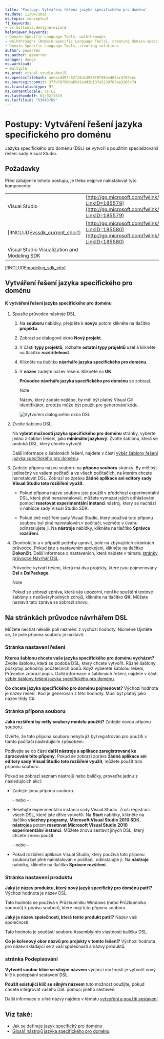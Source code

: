 ```yaml
---
title: 'Postupy: Vytváření řešení jazyka specifického pro doménu'
ms.date: 11/04/2016
ms.topic: conceptual
f1_keywords:
- vs.dsltools.designerwizard
helpviewer_keywords:
- Domain-Specific Language Tools, walkthroughs
- walkthroughs [Domain-Specific Language Tools], creating domain-specific language
- Domain-Specific Language Tools, creating solutions
author: gewarren
ms.author: gewarren
manager: douge
ms.workload:
- multiple
ms.prod: visual-studio-dev15
ms.openlocfilehash: aeeacdd9fc52f26a14930f0756be463ac4f87eec
ms.sourcegitcommit: 37fb7075b0a65d2add3b137a5230767aa3266c74
ms.translationtype: MT
ms.contentlocale: cs-CZ
ms.lasthandoff: 01/02/2019
ms.locfileid: "53943769"
---
```

# <a name="how-to-create-a-domain-specific-language-solution"></a>Postupy: Vytváření řešení jazyka specifického pro doménu
Jazyka specifického pro doménu (DSL) se vytvoří s použitím specializovaná řešení sady Visual Studio.

## <a name="prerequisites"></a>Požadavky
 Před zahájením tohoto postupu, je třeba nejprve nainstalovat tyto komponenty:


| | |
|-|-|
| Visual Studio | [http://go.microsoft.com/fwlink/?LinkID=185579](http://go.microsoft.com/fwlink/?LinkID=185579) |
| [!INCLUDE[vssdk_current_short](../modeling/includes/vssdk_current_short_md.md)] | [http://go.microsoft.com/fwlink/?LinkID=185580](http://go.microsoft.com/fwlink/?LinkID=185580) |
| Visual Studio Visualization and Modeling SDK | |

[!INCLUDE[modeling_sdk_info](includes/modeling_sdk_info.md)]


## <a name="creating-a-domain-specific-language-solution"></a>Vytváření řešení jazyka specifického pro doménu

#### <a name="to-create-a-domain-specific-language-solution"></a>K vytváření řešení jazyka specifického pro doménu

1. Spusťte průvodce nástroje DSL.

   1. Na **souboru** nabídky, přejděte k **nový**a potom klikněte na tlačítko **projektu**.

   2. Zobrazí se dialogové okno **Nový projekt**.

   3. V části **typy projektů**, rozbalte **ostatní typy projektů** uzel a klikněte na tlačítko **rozšiřitelnost**.

   4. Klikněte na tlačítko **návrháře jazyka specifického pro doménu**.

   5. V **název** zadejte název řešení. Klikněte na **OK**.

       **Průvodce návrháře jazyka specifického pro doménu** se zobrazí.

      > [!NOTE]
      >  Název, který zadáte nejlépe, by měl být platný Visual C# identifikátor, protože může být použit pro generování kódu.

      ![Vytvoření dialogového okna DSL](../modeling/media/create_dsldialog.png)

2. Zvolte šablonu DSL.

    Na **vybrat možnosti jazyka specifického pro doménu** stránky, vyberte jednu z šablon řešení, jako **minimální jazykový**. Zvolte šablonu, která se podobá DSL, který chcete vytvořit.

    Další informace o šablonách řešení, najdete v části [výběr šablony řešení jazyka specifického pro doménu](../modeling/choosing-a-domain-specific-language-solution-template.md).

3. Zadejte příponu názvu souboru na **přípona souboru** stránky. By měl být jedinečný ve vašem počítači a ve všech počítačích, na kterém chcete nainstalovat DSL. Zobrazí se zpráva **žádné aplikace ani editory sady Visual Studio toto rozšíření využít**.

   -   Pokud přípona názvu souboru jste použili v předchozí experimentální DSL, která plně nenainstalovali, můžete vymazat jejich odhlašování pomocí **resetovat experimentální instanci** nástroj, který se nachází v nabídce sady Visual Studio SDK.

   -   Pokud jiné rozšíření sady Visual Studio, který používá tuto příponu souboru byl plně nainstalován v počítači, vezměte v úvahu odinstalujete ji. Na **nástroje** nabídky, klikněte na tlačítko **Správce rozšíření**.

4. Zkontrolujte a v případě potřeby upravit, pole na zbývajících stránkách průvodce. Pokud jste s nastavením spokojeni, klikněte na tlačítko **Dokončit**. Další informace o nastaveních, která najdete v tématu [stránky průvodce Návrhář DSL](#settings).

    Průvodce vytvoří řešení, která má dva projekty, které jsou pojmenovány **Dsl** a **DslPackage**.

   > [!NOTE]
   >  Pokud se zobrazí zpráva, která vás upozorní, není ke spuštění textové šablony z nedůvěryhodných zdrojů, klikněte na tlačítko **OK**. Můžete nastavit tato zpráva se zobrazí znovu.

## <a name="settings"></a> Na stránkách průvodce návrhářem DSL
 Můžete nechat několik polí nezmění z výchozí hodnoty. Nicméně Ujistěte se, že pole přípona souboru je nastavit.

### <a name="solution-settings-page"></a>Stránka nastavení řešení
 **Kterou šablonu chcete vaše jazyka specifického pro doménu vycházet?**
Zvolte šablonu, která se podobá DSL, který chcete vytvořit. Různé šablony poskytují pohodlný počátečních bodů. Když vyberete šablonu řešení, Průvodce zobrazí popis. Další informace o šablonách řešení, najdete v části [výběr šablony řešení jazyka specifického pro doménu](../modeling/choosing-a-domain-specific-language-solution-template.md).

 **Co chcete jazyka specifického pro doménu pojmenovat?**
Výchozí hodnota je název řešení. Kód je generován z této hodnoty. Musí být platný jako název třídy C#.

### <a name="file-extension-page"></a>Stránka přípona souboru
 **Jaká rozšíření by měly soubory modelu použití?**
Zadejte novou příponu souboru.

 Ověřte, že tato přípona souboru nebyla již byl registrován pro použití v tomto počítači následujícím způsobem:

 Podívejte se do části **další nástroje a aplikace zaregistrované ke zpracování této přípony**. Pokud se zobrazí zpráva **žádné aplikace ani editory sady Visual Studio toto rozšíření využít**, můžete použít tuto příponu souboru.

 Pokud se zobrazí seznam nástrojů nebo balíčky, proveďte jednu z následujících akcí:

-   Zadejte jinou příponu souboru.

     \- nebo –

-   Resetujte experimentální instanci sady Visual Studio. Zruší registraci všech DSL, které jste dříve vytvořili. Na **Start** nabídky, klikněte na tlačítko **všechny programy**, **Microsoft Visual Studio 2010 SDK**, **nástroje**a potom **resetovat Microsoft Visual Studio 2010 experimentální instanci**. Můžete znovu sestavit jiných DSL, který chcete znovu použít.

     \- nebo –

-   Pokud rozšíření aplikace Visual Studio, který používá tuto příponu souboru byl plně nainstalován v počítači, odinstalujte ji. Na **nástroje** nabídky, klikněte na tlačítko **Správce rozšíření**.

### <a name="product-settings-page"></a>Stránka nastavení produktu
 **Jaký je název produktu, který nový jazyk specifický pro doménu patří?**
Výchozí hodnota je název DSL.

 Tato hodnota se používá v Průzkumníku Windows (nebo Průzkumníka souborů) k popisu souborů, které mají tuto příponu souboru.

 **Jaký je název společnosti, která tento produkt patří?**
Název vaší společnosti.

 Tato hodnota je součástí souboru AssemblyInfo vlastnosti balíčku DSL.

 **Co je kořenový obor názvů pro projekty v tomto řešení?**
Výchozí hodnota pro název skládající se z vaší společnosti a názvy produktů.

### <a name="signing-page"></a>stránka Podepisování
 **Vytvořit soubor klíče se silným názvem** výchozí možností je vytvořit nový klíč k podepsání sestavení DSL.

 **Použít existující klíč se silným názvem** tuto možnost použijte, pokud chcete integrovat vašeho DSL pomocí jiného sestavení.

 Další informace o silné názvy najdete v tématu [vytvoření a použití sestavení](http://go.microsoft.com/fwlink/?LinkId=186073).

## <a name="see-also"></a>Viz také:

- [Jak se definuje jazyk specifický pro doménu](../modeling/how-to-define-a-domain-specific-language.md)
- [Glosář nástrojů jazyka specifického pro doménu](https://msdn.microsoft.com/ca5e84cb-a315-465c-be24-76aa3df276aa)
